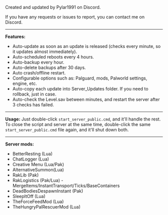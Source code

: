 Created and updated by Pylar1991 on Discord.

If you have any requests or issues to report, you can contact me on Discord.

---

**Features:**
- Auto-update as soon as an update is released (checks every minute, so it updates almost immediately).
- Auto-scheduled reboots every 4 hours.
- Auto-backup every hour.
- Auto-delete backups after 30 days.
- Auto crash/offline restart.
- Configurable options such as: Palguard, mods, Palworld settings, engine, etc.
- Auto-copy each update into Server_Updates folder. If you need to rollback, just in case.
- Auto-check the Level.sav between minutes, and restart the server after 3 checks has failed. 

---

**Usage:**
Just double-click `start_server_public.cmd`, and it'll handle the rest.  
To close the script and server at the same time, double-click the same `start_server_public.cmd` file again, and it'll shut down both.

---

**Server mods:**
- BetterResting (Lua)
- ChatLogger (Lua)
- Creative Menu (Lua/Pak)
- AlternativeSummon(Lua)
- RakLib (Pak)
- RakLogistics (Pak/Lua) - MergeItems/InstantTransport/Ticks/BaseContainers
- DeadBodiesDespawnInstant (Pak)
- SleepItOff (Lua)
- TheForceFeedMod (Lua)
- TheHungryPalRescuerMod (Lua)
